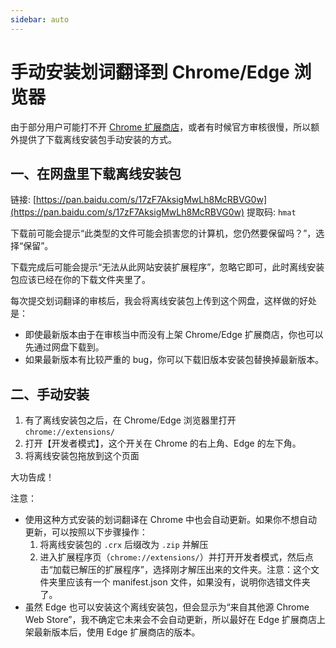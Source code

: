 ```yaml
---
sidebar: auto
---
```


# 手动安装划词翻译到 Chrome/Edge 浏览器

由于部分用户可能打不开 [Chrome 扩展商店](https://chrome.google.com/webstore/detail/ikhdkkncnoglghljlkmcimlnlhkeamad)，或者有时候官方审核很慢，所以额外提供了下载离线安装包手动安装的方式。

## 一、在网盘里下载离线安装包

链接: [https://pan.baidu.com/s/17zF7AksigMwLh8McRBVG0w](https://pan.baidu.com/s/17zF7AksigMwLh8McRBVG0w)
提取码: `hmat`

下载前可能会提示“此类型的文件可能会损害您的计算机，您仍然要保留吗？”，选择“保留”。

下载完成后可能会提示“无法从此网站安装扩展程序”，忽略它即可，此时离线安装包应该已经在你的下载文件夹里了。

每次提交划词翻译的审核后，我会将离线安装包上传到这个网盘，这样做的好处是：

- 即使最新版本由于在审核当中而没有上架 Chrome/Edge 扩展商店，你也可以先通过网盘下载到。
- 如果最新版本有比较严重的 bug，你可以下载旧版本安装包替换掉最新版本。

## 二、手动安装

1. 有了离线安装包之后，在 Chrome/Edge 浏览器里打开 `chrome://extensions/`
2. 打开【开发者模式】，这个开关在 Chrome 的右上角、Edge 的左下角。
3. 将离线安装包拖放到这个页面

大功告成！

注意：

- 使用这种方式安装的划词翻译在 Chrome 中也会自动更新。如果你不想自动更新，可以按照以下步骤操作：
  1. 将离线安装包的 `.crx` 后缀改为 `.zip` 并解压
  2. 进入扩展程序页（`chrome://extensions/`）并打开开发者模式，然后点击“加载已解压的扩展程序”，选择刚才解压出来的文件夹。注意：这个文件夹里应该有一个 manifest.json 文件，如果没有，说明你选错文件夹了。
- 虽然 Edge 也可以安装这个离线安装包，但会显示为“来自其他源 Chrome Web Store”，我不确定它未来会不会自动更新，所以最好在 Edge 扩展商店上架最新版本后，使用 Edge 扩展商店的版本。

